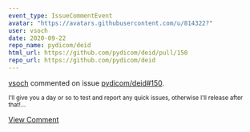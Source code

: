 ```yaml
---
event_type: IssueCommentEvent
avatar: "https://avatars.githubusercontent.com/u/814322?"
user: vsoch
date: 2020-09-22
repo_name: pydicom/deid
html_url: https://github.com/pydicom/deid/pull/150
repo_url: https://github.com/pydicom/deid
---
```


<a href='https://github.com/vsoch' target='_blank'>vsoch</a> commented on issue <a href='https://github.com/pydicom/deid/pull/150' target='_blank'>pydicom/deid#150</a>.

<small>I'll give you a day or so to test and report any quick issues, otherwise I'll release after that!...</small>

<a href='https://github.com/pydicom/deid/pull/150' target='_blank'>View Comment</a>